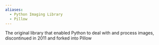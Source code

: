 ```yaml
---
aliases:
  - Python Imaging Library
  - Pillow
---
```

The original library that enabled Python to deal with and process images, discontinued in 2011 and forked into Pillow